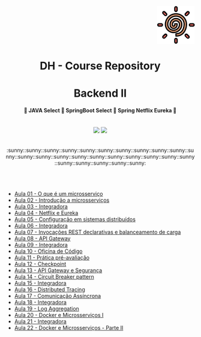 <div align="right"><img src="https://github.com/lipollis/Imagens-Git/blob/main/sun.png" /></div>
<h1 align="center"> DH - Course Repository </h1>
<h1 align="center"> Backend II </h1>

<h4 align="center"> 
	🚀  JAVA Select  🚀  SpringBoot Select  🚀  Spring Netflix Eureka  🚀
</h4>
<br>

<div align="center">
  <img src="https://cdn.jsdelivr.net/gh/devicons/devicon/icons/java/java-original-wordmark.svg" width="70px"/>
  <img src="https://cdn.jsdelivr.net/gh/devicons/devicon/icons/spring/spring-original-wordmark.svg" width="70px" />


  <br>
  <br>
</div>


<br>
<div align="center">:sunny::sunny::sunny::sunny::sunny::sunny::sunny::sunny::sunny::sunny::sunny::sunny::sunny::sunny::sunny::sunny::sunny::sunny::sunny::sunny::sunny::sunny::sunny::sunny::sunny::sunny:</div>
<br>
<br>

<div align="center">

</div>
<br>

- [Aula 01 - O que é um microsserviço](https://github.com/lipollis/DH_Backend_II/tree/main/Aula%2001%20-%20O%20que%20%C3%A9%20um%20microsservi%C3%A7o)
- [Aula 02 - Introdução a microsserviços](https://github.com/lipollis/DH_Backend_II/tree/main/Aula%2002%20-%20Introdu%C3%A7%C3%A3o%20a%20microsservi%C3%A7os)
- [Aula 03 - Integradora](https://github.com/lipollis/DH_Backend_II/tree/main/Aula%2003%20-%20Integradora)
- [Aula 04 - Netflix e Eureka](https://github.com/lipollis/DH_Backend_II/tree/main/Aula%2004%20-%20Netflix%20e%20Eureka)
- [Aula 05 - Configuração em sistemas distribuídos](https://github.com/lipollis/DH_Backend_II/tree/main/Aula%2005%20-%20Configura%C3%A7%C3%A3o%20em%20sistemas%20distribu%C3%ADdos)
- [Aula 06 - Integradora](https://github.com/lipollis/DH_Backend_II/tree/main/Aula%2006%20-%20Integradora)
- [Aula 07 - Invocações REST declarativas e balanceamento de carga](https://github.com/lipollis/DH_Backend_II/tree/main/Aula%2007%20-%20Invoca%C3%A7%C3%B5es%20REST%20declarativas%20e%20balanceamento%20de%20carga)
- [Aula 08 - API Gateway](https://github.com/lipollis/DH_Backend_II/tree/main/Aula%2008%20-%20API%20Gateway)
- [Aula 09 - Integradora](https://github.com/lipollis/DH_Backend_II/tree/main/Aula%2009%20-%20Integradora)
- [Aula 10 - Oficina de Código](https://github.com/lipollis/DH_Backend_II/tree/main/Aula%2010%20-%20Oficina%20de%20C%C3%B3digo)
- [Aula 11 - Prática pré-avaliação](https://github.com/lipollis/DH_Backend_II/tree/main/Aula%2011%20-%20Pr%C3%A1tica%20pr%C3%A9-avalia%C3%A7%C3%A3o)
- [Aula 12 - Checkpoint](https://github.com/lipollis/DH_Backend_II/tree/main/Aula%2012%20-%20Checkpoint)
- [Aula 13 - API Gateway e Segurança](https://github.com/lipollis/DH_Backend_II/tree/main/Aula%2013%20-%20API%20Gateway%20e%20Seguran%C3%A7a)
- [Aula 14 - Circuit Breaker pattern](https://github.com/lipollis/DH_Backend_II/tree/main/Aula%2014%20-%20Circuit%20Breaker%20pattern)
- [Aula 15 - Integradora](https://github.com/lipollis/DH_Backend_II/tree/main/Aula%2015%20-%20Integradora)
- [Aula 16 - Distributed Tracing](https://github.com/lipollis/DH_Backend_II/tree/main/Aula%2016%20-%20Distributed%20Tracing)
- [Aula 17 - Comunicação Assíncrona](https://github.com/lipollis/DH_Backend_II/tree/main/Aula%2017%20-%20Comunica%C3%A7%C3%A3o%20Ass%C3%ADncrona)
- [Aula 18 - Integradora](https://github.com/lipollis/DH_Backend_II/tree/main/Aula%2018%20-%20Integradora)
- [Aula 19 - Log Aggregation]()
- [Aula 20 - Docker e Microsserviços I]()
- [Aula 21 - Integradora]()
- [Aula 22 - Docker e Microsserviços - Parte II](https://github.com/lipollis/DH_Backend_II/tree/main/Aula%2022%20-%20Docker%20e%20Microsservi%C3%A7os%20-%20Parte%20II)
